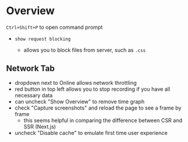 
# Overview

`Ctrl+Shift+P` to open command prompt
- `show request blocking`

  - allows you to block files from server, such as `.css`

## Network Tab

- dropdown next to Online allows network throttling
- red button in top left allows you to stop recording if you have all necessary data
- can uncheck "Show Overview" to remove time graph
- check "Capture screenshots" and reload the page to see a frame by frame
  - this seems helpful in comparing the difference between CSR and SSR (Next.js)
- uncheck "Disable cache" to emulate first time user experience